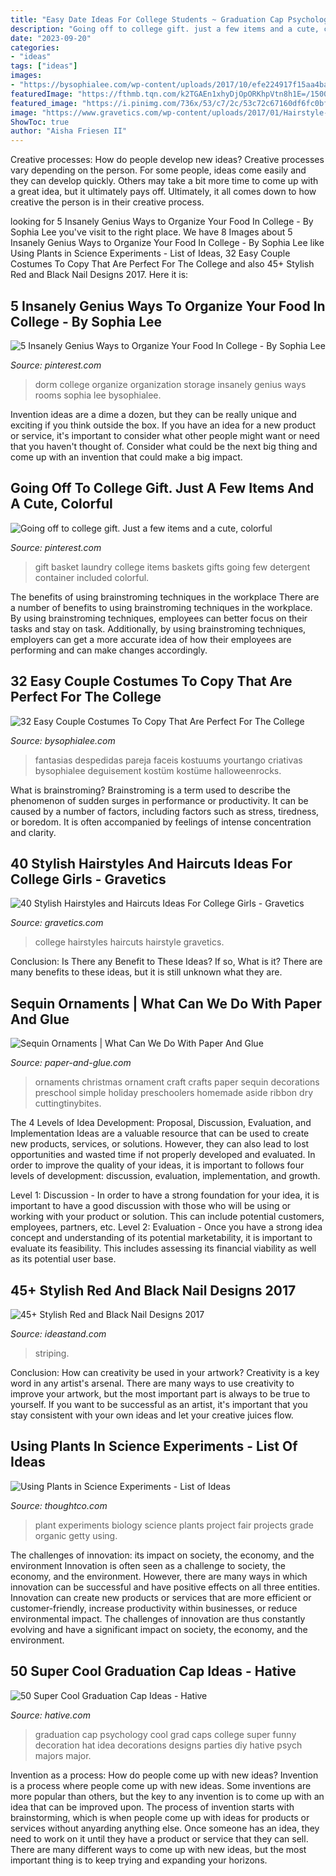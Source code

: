 ```yaml
---
title: "Easy Date Ideas For College Students ~ Graduation Cap Psychology Cool Grad Caps College Super Funny Decoration Hat Idea Decorations Designs Parties Diy Hative Psych Majors Major"
description: "Going off to college gift. just a few items and a cute, colorful"
date: "2023-09-20"
categories:
- "ideas"
tags: ["ideas"]
images:
- "https://bysophialee.com/wp-content/uploads/2017/10/efe224917f15aa4ba366e4a2ade6982e.jpg"
featuredImage: "https://fthmb.tqn.com/k2TGAEn1xhyDjOpORKhpVtn8h1E=/1500x1000/filters:fill(auto,1)/labplants-58ee5d0e3df78cd3fc228085.jpg"
featured_image: "https://i.pinimg.com/736x/53/c7/2c/53c72c67160df6fc0bf8425fedf7912b.jpg"
image: "https://www.gravetics.com/wp-content/uploads/2017/01/Hairstyle-for-fashionable-girl16.jpg"
ShowToc: true
author: "Aisha Friesen II"
---
```



Creative processes: How do people develop new ideas?
Creative processes vary depending on the person. For some people, ideas come easily and they can develop quickly. Others may take a bit more time to come up with a great idea, but it ultimately pays off. Ultimately, it all comes down to how creative the person is in their creative process.

	

		
looking for 5 Insanely Genius Ways to Organize Your Food In College - By Sophia Lee you've visit to the right place. We have 8 Images about 5 Insanely Genius Ways to Organize Your Food In College - By Sophia Lee like Using Plants in Science Experiments - List of Ideas, 32 Easy Couple Costumes To Copy That Are Perfect For The College and also 45+ Stylish Red and Black Nail Designs 2017. Here it is:
		
    
## 5 Insanely Genius Ways To Organize Your Food In College - By Sophia Lee

<img loading=lazy src="https://i.pinimg.com/736x/53/c7/2c/53c72c67160df6fc0bf8425fedf7912b.jpg" onerror="this.onerror=null;this.src='https://tse3.mm.bing.net/th?id=OIP.L1VfmdD3DKW7DPrd3kA42QAAAA&amp;pid=15.1';" alt="5 Insanely Genius Ways to Organize Your Food In College - By Sophia Lee">

_Source: pinterest.com_

>dorm college organize organization storage insanely genius ways rooms sophia lee bysophialee. 

	

Invention ideas are a dime a dozen, but they can be really unique and exciting if you think outside the box. If you have an idea for a new product or service, it's important to consider what other people might want or need that you haven't thought of. Consider what could be the next big thing and come up with an invention that could make a big impact.

    
## Going Off To College Gift. Just A Few Items And A Cute, Colorful

<img loading=lazy src="https://i.pinimg.com/736x/f0/75/2b/f0752b3884a322cd7a8d36adc2bd9d6f--college-gifts-air-freshener.jpg" onerror="this.onerror=null;this.src='https://tse3.mm.bing.net/th?id=OIP.wJd2XC_nWkEezjmPE3iHMwHaJ3&amp;pid=15.1';" alt="Going off to college gift. Just a few items and a cute, colorful">

_Source: pinterest.com_

>gift basket laundry college items baskets gifts going few detergent container included colorful. 

	

The benefits of using brainstroming techniques in the workplace
There are a number of benefits to using brainstroming techniques in the workplace. By using brainstroming techniques, employees can better focus on their tasks and stay on task. Additionally, by using brainstroming techniques, employers can get a more accurate idea of how their employees are performing and can make changes accordingly.

    
## 32 Easy Couple Costumes To Copy That Are Perfect For The College

<img loading=lazy src="https://bysophialee.com/wp-content/uploads/2017/10/efe224917f15aa4ba366e4a2ade6982e.jpg" onerror="this.onerror=null;this.src='https://tse2.mm.bing.net/th?id=OIP.J2cpxc0rCiOtbywlgJqcIgHaNL&amp;pid=15.1';" alt="32 Easy Couple Costumes To Copy That Are Perfect For The College">

_Source: bysophialee.com_

>fantasias despedidas pareja faceis kostuums yourtango criativas bysophialee deguisement kostüm kostüme halloweenrocks. 

	

What is brainstroming?
Brainstroming is a term used to describe the phenomenon of sudden surges in performance or productivity. It can be caused by a number of factors, including factors such as stress, tiredness, or boredom. It is often accompanied by feelings of intense concentration and clarity.

    
## 40 Stylish Hairstyles And Haircuts Ideas For College Girls - Gravetics

<img loading=lazy src="https://www.gravetics.com/wp-content/uploads/2017/01/Hairstyle-for-fashionable-girl16.jpg" onerror="this.onerror=null;this.src='https://tse1.mm.bing.net/th?id=OIP.Xfz09caZ6YjbbRp5c4f_OgHaLH&amp;pid=15.1';" alt="40 Stylish Hairstyles and Haircuts Ideas For College Girls - Gravetics">

_Source: gravetics.com_

>college hairstyles haircuts hairstyle gravetics. 

	

Conclusion: Is There any Benefit to These Ideas? If so, What is it?
There are many benefits to these ideas, but it is still unknown what they are.

    
## Sequin Ornaments | What Can We Do With Paper And Glue

<img loading=lazy src="http://1.bp.blogspot.com/-DAcfHtpltoo/VjlhvTUWbCI/AAAAAAAAIBg/kVoJ0srvyJA/s1600/Sequin-Ornaments-10.png" onerror="this.onerror=null;this.src='https://tse3.mm.bing.net/th?id=OIP.EVX7MH2kHnWykvuYn8-elwHaKl&amp;pid=15.1';" alt="Sequin Ornaments | What Can We Do With Paper And Glue">

_Source: paper-and-glue.com_

>ornaments christmas ornament craft crafts paper sequin decorations preschool simple holiday preschoolers homemade aside ribbon dry cuttingtinybites. 

	

The 4 Levels of Idea Development: Proposal, Discussion, Evaluation, and Implementation
Ideas are a valuable resource that can be used to create new products, services, or solutions. However, they can also lead to lost opportunities and wasted time if not properly developed and evaluated.
In order to improve the quality of your ideas, it is important to follows four levels of development: discussion, evaluation, implementation, and growth.

Level 1: Discussion - In order to have a strong foundation for your idea, it is important to have a good discussion with those who will be using or working with your product or solution. This can include potential customers, employees, partners, etc. Level 2: Evaluation - Once you have a strong idea concept and understanding of its potential marketability, it is important to evaluate its feasibility. This includes assessing its financial viability as well as its potential user base.

    
## 45+ Stylish Red And Black Nail Designs 2017

<img loading=lazy src="https://ideastand.com/wp-content/uploads/2016/01/red-and-black-nail-designs/38-red-black-nail-designs.jpg" onerror="this.onerror=null;this.src='https://tse1.mm.bing.net/th?id=OIP.6WY-h75evYMHRraFlL4CEwHaLH&amp;pid=15.1';" alt="45+ Stylish Red and Black Nail Designs 2017">

_Source: ideastand.com_

>striping. 

	

Conclusion: How can creativity be used in your artwork?
Creativity is a key word in any artist's arsenal. There are many ways to use creativity to improve your artwork, but the most important part is always to be true to yourself. If you want to be successful as an artist, it's important that you stay consistent with your own ideas and let your creative juices flow.

    
## Using Plants In Science Experiments - List Of Ideas

<img loading=lazy src="https://fthmb.tqn.com/k2TGAEn1xhyDjOpORKhpVtn8h1E=/1500x1000/filters:fill(auto,1)/labplants-58ee5d0e3df78cd3fc228085.jpg" onerror="this.onerror=null;this.src='https://tse1.mm.bing.net/th?id=OIP.0Aisu1qBTdKwgywj6q_WmQHaE8&amp;pid=15.1';" alt="Using Plants in Science Experiments - List of Ideas">

_Source: thoughtco.com_

>plant experiments biology science plants project fair projects grade organic getty using. 

	

The challenges of innovation: its impact on society, the economy, and the environment
Innovation is often seen as a challenge to society, the economy, and the environment. However, there are many ways in which innovation can be successful and have positive effects on all three entities. Innovation can create new products or services that are more efficient or customer-friendly, increase productivity within businesses, or reduce environmental impact. The challenges of innovation are thus constantly evolving and have a significant impact on society, the economy, and the environment.

    
## 50 Super Cool Graduation Cap Ideas - Hative

<img loading=lazy src="https://hative.com/wp-content/uploads/2016/04/graduation-caps/28-super-cool-graduation-cap-ideas.jpg" onerror="this.onerror=null;this.src='https://tse2.mm.bing.net/th?id=OIP.LzQhnyyLnpThoI68JVbjswHaJ3&amp;pid=15.1';" alt="50 Super Cool Graduation Cap Ideas - Hative">

_Source: hative.com_

>graduation cap psychology cool grad caps college super funny decoration hat idea decorations designs parties diy hative psych majors major. 

	

Invention as a process: How do people come up with new ideas?
Invention is a process where people come up with new ideas. Some inventions are more popular than others, but the key to any invention is to come up with an idea that can be improved upon. The process of invention starts with brainstorming, which is when people come up with ideas for products or services without anyarding anything else. Once someone has an idea, they need to work on it until they have a product or service that they can sell. There are many different ways to come up with new ideas, but the most important thing is to keep trying and expanding your horizons.

